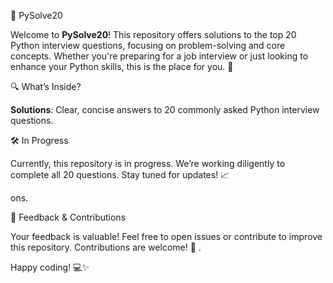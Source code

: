  🐍 PySolve20

Welcome to **PySolve20**! This repository offers solutions to the top 20 Python interview questions, focusing on problem-solving and core concepts. Whether you're preparing for a job interview or just looking to enhance your Python skills, this is the place for you. 🚀

🔍 What’s Inside?

 **Solutions**: Clear, concise answers to 20 commonly asked Python interview questions.


🛠️ In Progress

Currently, this repository is in progress. We’re working diligently to complete all 20 questions. Stay tuned for updates! 📈

ons.

💬 Feedback & Contributions

Your feedback is valuable! Feel free to open issues or contribute to improve this repository. Contributions are welcome! 🤝
.

Happy coding! 💻✨

